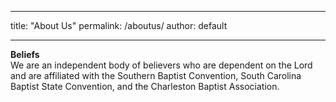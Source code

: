 ---
title: "About Us"
permalink: /aboutus/
author: default
___
  
**Beliefs**  
We are an independent body of believers who are dependent on the Lord and are affiliated with the Southern Baptist Convention, South Carolina Baptist State Convention, and the Charleston Baptist Association.  

